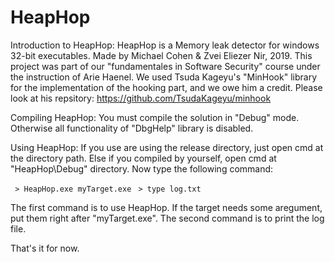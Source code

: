 # HeapHop

Introduction to HeapHop:
HeapHop is a Memory leak detector for windows 32-bit executables.
Made by Michael Cohen & Zvei Eliezer Nir, 2019.
This project was part of our "fundamentales in Software Security" course
under the instruction of Arie Haenel.
We used Tsuda Kageyu's "MinHook" library for the implementation of the hooking part, and we owe him a credit.
Please look at his repsitory: https://github.com/TsudaKageyu/minhook

Compiling HeapHop:
You must compile the solution in "Debug" mode. Otherwise all functionality of "DbgHelp" library is disabled.

Using HeapHop:
If you use are using the release directory, just open cmd at the directory path.
Else if you compiled by yourself, open cmd at "HeapHop\Debug" directory.
Now type the following command:

` > HeapHop.exe myTarget.exe`
` > type log.txt`

The first command is to use HeapHop. If the target needs some aregument, put them right after "myTarget.exe".
The second command is to print the log file.

That's it for now.
